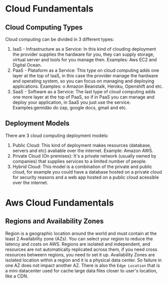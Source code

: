 # **Cloud Fundamentals**


## Cloud Computing Types
Cloud computing can be divided in 3 different types:
1. IaaS - Infrastructure as a Service: In this kind of clouding deployment the provider supplies the hardware for you, they can supply storage, virtual server and tools for you manage then. Examples: Aws EC2 and Digital Ocean.
1. PaaS - Plataform as a Service: This type on cloud computing adds one layer at the top of IaaS, in this case the provider manage the hardware and operating system, so you can focus on managing and deploying applications. Examples: o Amazon Beanstalk, Heroku, Openshift and etc.
1. SaaS - Software as a Service: The last type of cloud computing adds one more layer at the top of PaaS, so if in PaaS you can manage and deploy your application, in SaaS you just use the service. Examples:gemidão do zap, google docs, gmail and etc.

## Deployment Models
There are 3 cloud computing deployment models:
1. Public Cloud: This kind of deployment makes resources (database, servers and etc) avaliable over the internet. Example: Amazon AWS.
1. Private Cloud (On premises): It's a private network (usually owned by companies) that supplies services to a limited number of people.
1. Hybrid Cloud:  This model is a combination of the private and public cloud, for example you could have a database hosted on a private cloud for security reasons and a web app hosted on a public cloud acessible over the internet.

# **Aws Cloud Fundamentals**

## Regions and Availability Zones
Region is a geographic location around the world and must contain at the least 2 Availability zone (AZs). You can select your region to reduce the latency and costs on AWS. Regions are isolated and independent, and resources are not automatically replicated across them, if you need cross resources betweern regions, you need to set it up. Availability Zones are isolated location within a region and it is a physical data center. So failure in one AZ does not impact another AZ. There is also the `Èdge Location` that is a mini datacenter used for cache large data files closer to user's location, like a CDN.


